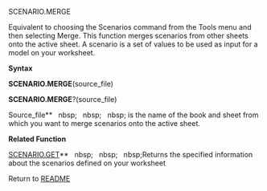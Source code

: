 SCENARIO.MERGE

Equivalent to choosing the Scenarios command from the Tools menu and
then selecting Merge. This function merges scenarios from other sheets
onto the active sheet. A scenario is a set of values to be used as input
for a model on your worksheet.

**Syntax**

**SCENARIO.MERGE**(source\_file)

**SCENARIO.MERGE**?(source\_file)

Source\_file**&nbsp;&nbsp;&nbsp;nbsp;&nbsp;&nbsp;&nbsp;nbsp;&nbsp;&nbsp;&nbsp;nbsp;&nbsp;is the name of the book and sheet
from which you want to merge scenarios onto the active sheet.

**Related Function**

[SCENARIO.GET](SCENARIO.GET.md)**&nbsp;&nbsp;&nbsp;nbsp;&nbsp;&nbsp;&nbsp;nbsp;&nbsp;&nbsp;&nbsp;nbsp;Returns the specified information about
the scenarios defined on your worksheet



Return to [README](README.md)

